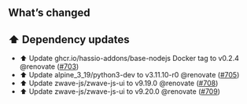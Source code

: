 ## What’s changed

## ⬆️ Dependency updates

- ⬆️ Update ghcr.io/hassio-addons/base-nodejs Docker tag to v0.2.4 @renovate ([#703](https://github.com/hassio-addons/addon-zwave-js-ui/pull/703))
- ⬆️ Update alpine_3_19/python3-dev to v3.11.10-r0 @renovate ([#705](https://github.com/hassio-addons/addon-zwave-js-ui/pull/705))
- ⬆️ Update zwave-js/zwave-js-ui to v9.19.0 @renovate ([#708](https://github.com/hassio-addons/addon-zwave-js-ui/pull/708))
- ⬆️ Update zwave-js/zwave-js-ui to v9.20.0 @renovate ([#709](https://github.com/hassio-addons/addon-zwave-js-ui/pull/709))
